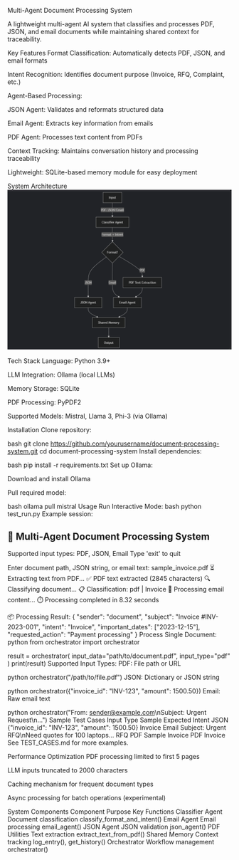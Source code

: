 Multi-Agent Document Processing System

A lightweight multi-agent AI system that classifies and processes PDF, JSON, and email documents while maintaining shared context for traceability.

Key Features
Format Classification: Automatically detects PDF, JSON, and email formats

Intent Recognition: Identifies document purpose (Invoice, RFQ, Complaint, etc.)

Agent-Based Processing:

JSON Agent: Validates and reformats structured data

Email Agent: Extracts key information from emails

PDF Agent: Processes text content from PDFs

Context Tracking: Maintains conversation history and processing traceability

Lightweight: SQLite-based memory module for easy deployment

System Architecture
![alt text](image.png)

Tech Stack
Language: Python 3.9+

LLM Integration: Ollama (local LLMs)

Memory Storage: SQLite

PDF Processing: PyPDF2

Supported Models: Mistral, Llama 3, Phi-3 (via Ollama)

Installation
Clone repository:

bash
git clone https://github.com/yourusername/document-processing-system.git
cd document-processing-system
Install dependencies:

bash
pip install -r requirements.txt
Set up Ollama:

Download and install Ollama

Pull required model:

bash
ollama pull mistral
Usage
Run Interactive Mode:
bash
python test_run.py
Example session:

🤖 Multi-Agent Document Processing System
----------------------------------------
Supported input types: PDF, JSON, Email
Type 'exit' to quit

Enter document path, JSON string, or email text: sample_invoice.pdf
⏳ Extracting text from PDF...
✅ PDF text extracted (2845 characters)
🔍 Classifying document...
📋 Classification: pdf | Invoice
📧 Processing email content...
⏱️ Processing completed in 8.32 seconds

📦 Processing Result:
{
  "sender": "document",
  "subject": "Invoice #INV-2023-001",
  "intent": "Invoice",
  "important_dates": ["2023-12-15"],
  "requested_action": "Payment processing"
}
Process Single Document:
python
from orchestrator import orchestrator

result = orchestrator(
    input_data="path/to/document.pdf",
    input_type="pdf"
)
print(result)
Supported Input Types:
PDF: File path or URL

python
orchestrator("/path/to/file.pdf")
JSON: Dictionary or JSON string

python
orchestrator({"invoice_id": "INV-123", "amount": 1500.50})
Email: Raw email text

python
orchestrator("From: sender@example.com\nSubject: Urgent Request\n...")
Sample Test Cases
Input Type	Sample	Expected Intent
JSON	{"invoice_id": "INV-123", "amount": 1500.50}	Invoice
Email	Subject: Urgent RFQ\nNeed quotes for 100 laptops...	RFQ
PDF	Sample Invoice PDF	Invoice
See TEST_CASES.md for more examples.

Performance Optimization
PDF processing limited to first 5 pages

LLM inputs truncated to 2000 characters

Caching mechanism for frequent document types

Async processing for batch operations (experimental)

System Components
Component	Purpose	Key Functions
Classifier Agent	Document classification	classify_format_and_intent()
Email Agent	Email processing	email_agent()
JSON Agent	JSON validation	json_agent()
PDF Utilities	Text extraction	extract_text_from_pdf()
Shared Memory	Context tracking	log_entry(), get_history()
Orchestrator	Workflow management	orchestrator()